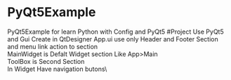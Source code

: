 # PyQt5Example
PyQt5Example for learn Python with Config and PyQt5
#Project Use PyQt5 and Gui Create in QtDesigner
App.ui use only Header and Footer Section and menu link action to section\
MainWidget is Defalt Widget section Like App>Main\
ToolBox is Second Section\
In Widget Have navigation butons\
